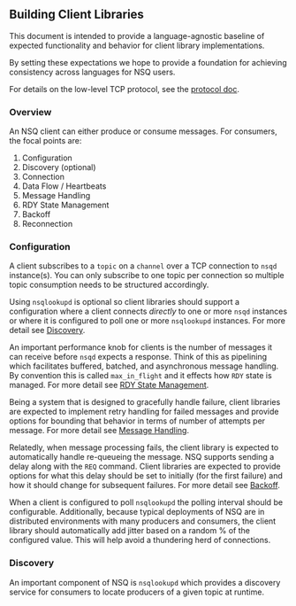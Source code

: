 ## Building Client Libraries

This document is intended to provide a language-agnostic baseline of expected functionality
and behavior for client library implementations.

By setting these expectations we hope to provide a foundation for achieving consistency across
languages for NSQ users.

For details on the low-level TCP protocol, see the [protocol doc](protocol.md).

### Overview

An NSQ client can either produce or consume messages.  For consumers, the focal points are:

 1. Configuration
 2. Discovery (optional)
 3. Connection
 4. Data Flow / Heartbeats
 5. Message Handling
 6. RDY State Management
 7. Backoff
 8. Reconnection

### Configuration

A client subscribes to a `topic` on a `channel` over a TCP connection to `nsqd` instance(s). You can
only subscribe to one topic per connection so multiple topic consumption needs to be structured
accordingly.

Using `nsqlookupd` is optional so client libraries should support a configuration where a client
connects *directly* to one or more `nsqd` instances or where it is configured to poll one or more
`nsqlookupd` instances.  For more detail see [Discovery](#discovery).

An important performance knob for clients is the number of messages it can receive before `nsqd`
expects a response. Think of this as pipelining which facilitates buffered, batched, and
asynchronous message handling. By convention this is called `max_in_flight` and it effects how `RDY`
state is managed. For more detail see [RDY State Management](#rdy_state_management).

Being a system that is designed to gracefully handle failure, client libraries are expected to 
implement retry handling for failed messages and provide options for bounding that behavior in terms
of number of attempts per message.  For more detail see [Message Handling](#message_handling).

Relatedly, when message processing fails, the client library is expected to automatically handle
re-queueing the message. NSQ supports sending a delay along with the `REQ` command. Client libraries
are expected to provide options for what this delay should be set to initially (for the first
failure) and how it should change for subsequent failures. For more detail see [Backoff](#backoff).

When a client is configured to poll `nsqlookupd` the polling interval should be configurable.
Additionally, because typical deployments of NSQ are in distributed environments with many producers
and consumers, the client library should automatically add jitter based on a random % of the
configured value. This will help avoid a thundering herd of connections.

### Discovery

An important component of NSQ is `nsqlookupd` which provides a discovery service for consumers to
locate producers of a given topic at runtime.
